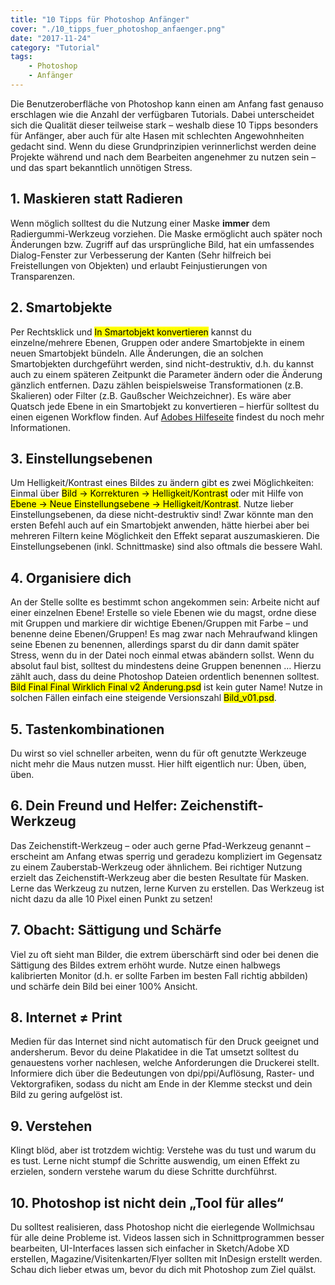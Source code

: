 ```yaml
---
title: "10 Tipps für Photoshop Anfänger"
cover: "./10_tipps_fuer_photoshop_anfaenger.png"
date: "2017-11-24"
category: "Tutorial"
tags:
    - Photoshop
    - Anfänger
---
```


Die Benutzeroberfläche von Photoshop kann einen am Anfang fast genauso erschlagen wie die Anzahl der verfügbaren Tutorials. Dabei unterscheidet sich die Qualität dieser teilweise stark – weshalb diese 10 Tipps besonders für Anfänger, aber auch für alte Hasen mit schlechten Angewohnheiten gedacht sind. Wenn du diese Grundprinzipien verinnerlichst werden deine Projekte während und nach dem Bearbeiten angenehmer zu nutzen sein – und das spart bekanntlich unnötigen Stress.

## 1. Maskieren statt Radieren

Wenn möglich solltest du die Nutzung einer Maske **immer** dem Radiergummi-Werkzeug vorziehen. Die Maske ermöglicht auch später noch Änderungen bzw. Zugriff auf das ursprüngliche Bild, hat ein umfassendes Dialog-Fenster zur Verbesserung der Kanten (Sehr hilfreich bei Freistellungen von Objekten) und erlaubt Feinjustierungen von Transparenzen.

## 2. Smartobjekte

Per Rechtsklick und <mark>In Smartobjekt konvertieren</mark> kannst du einzelne/mehrere Ebenen, Gruppen oder andere Smartobjekte in einem neuen Smartobjekt bündeln. Alle Änderungen, die an solchen Smartobjekten durchgeführt werden, sind nicht-destruktiv, d.h. du kannst auch zu einem späteren Zeitpunkt die Parameter ändern oder die Änderung gänzlich entfernen. Dazu zählen beispielsweise Transformationen (z.B. Skalieren) oder Filter (z.B. Gaußscher Weichzeichner).
Es wäre aber Quatsch jede Ebene in ein Smartobjekt zu konvertieren – hierfür solltest du einen eigenen Workflow finden. Auf [Adobes Hilfeseite](https://helpx.adobe.com/de/photoshop/using/create-smart-objects.html) findest du noch mehr Informationen.

## 3. Einstellungsebenen

Um Helligkeit/Kontrast eines Bildes zu ändern gibt es zwei Möglichkeiten: Einmal über <mark>Bild → Korrekturen → Helligkeit/Kontrast</mark> oder mit Hilfe von <mark>Ebene → Neue Einstellungsebene → Helligkeit/Kontrast</mark>. Nutze lieber Einstellungsebenen, da diese nicht-destruktiv sind! Zwar könnte man den ersten Befehl auch auf ein Smartobjekt anwenden, hätte hierbei aber bei mehreren Filtern keine Möglichkeit den Effekt separat auszumaskieren. Die Einstellungsebenen (inkl. Schnittmaske) sind also oftmals die bessere Wahl.

## 4. Organisiere dich

An der Stelle sollte es bestimmt schon angekommen sein: Arbeite nicht auf einer einzelnen Ebene! Erstelle so viele Ebenen wie du magst, ordne diese mit Gruppen und markiere dir wichtige Ebenen/Gruppen mit Farbe – und benenne deine Ebenen/Gruppen! Es mag zwar nach Mehraufwand  klingen seine Ebenen zu benennen, allerdings sparst du dir dann damit später Stress, wenn du in der Datei noch einmal etwas abändern sollst. Wenn du absolut faul bist, solltest du mindestens deine Gruppen benennen …
Hierzu zählt auch, dass du deine Photoshop Dateien ordentlich benennen solltest. <mark>Bild Final Final Wirklich Final v2 Änderung.psd</mark> ist kein guter Name! Nutze in solchen Fällen einfach eine steigende Versionszahl <mark>Bild_v01.psd</mark>.

## 5. Tastenkombinationen

Du wirst so viel schneller arbeiten, wenn du für oft genutzte Werkzeuge nicht mehr die Maus nutzen musst. Hier hilft eigentlich nur: Üben, üben, üben.

## 6. Dein Freund und Helfer: Zeichenstift-Werkzeug

Das Zeichenstift-Werkzeug – oder auch gerne Pfad-Werkzeug genannt – erscheint am Anfang etwas sperrig und geradezu kompliziert im Gegensatz zu einem Zauberstab-Werkzeug oder ähnlichem. Bei richtiger Nutzung erzielt das Zeichenstift-Werkzeug aber die besten Resultate für Masken. Lerne das Werkzeug zu nutzen, lerne Kurven zu erstellen. Das Werkzeug ist nicht dazu da alle 10 Pixel einen Punkt zu setzen!

## 7. Obacht: Sättigung und Schärfe

Viel zu oft sieht man Bilder, die extrem überschärft sind oder bei denen die Sättigung des Bildes extrem erhöht wurde. Nutze einen halbwegs kalibrierten Monitor (d.h. er sollte Farben im besten Fall richtig abbilden) und schärfe dein Bild bei einer 100% Ansicht.

## 8. Internet ≠ Print

Medien für das Internet sind nicht automatisch für den Druck geeignet und andersherum. Bevor du deine Plakatidee in die Tat umsetzt solltest du genauestens vorher nachlesen, welche Anforderungen die Druckerei stellt. Informiere dich über die Bedeutungen von dpi/ppi/Auflösung, Raster- und Vektorgrafiken, sodass du nicht am Ende in der Klemme steckst und dein Bild zu gering aufgelöst ist.

## 9. Verstehen

Klingt blöd, aber ist trotzdem wichtig: Verstehe was du tust und warum du es tust. Lerne nicht stumpf die Schritte auswendig, um einen Effekt zu erzielen, sondern verstehe warum du diese Schritte durchführst.

## 10. Photoshop ist nicht dein „Tool für alles“

Du solltest realisieren, dass Photoshop nicht die eierlegende Wollmichsau für alle deine Probleme ist. Videos lassen sich in Schnittprogrammen besser bearbeiten, UI-Interfaces lassen sich einfacher in Sketch/Adobe XD erstellen, Magazine/Visitenkarten/Flyer sollten mit InDesign erstellt werden. Schau dich lieber etwas um, bevor du dich mit Photoshop zum Ziel quälst.